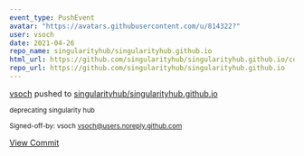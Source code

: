 ```yaml
---
event_type: PushEvent
avatar: "https://avatars.githubusercontent.com/u/814322?"
user: vsoch
date: 2021-04-26
repo_name: singularityhub/singularityhub.github.io
html_url: https://github.com/singularityhub/singularityhub.github.io/commit/f64dc695376971f5468184b1c8c9e8145aadbff3
repo_url: https://github.com/singularityhub/singularityhub.github.io
---
```


<a href='https://github.com/vsoch' target='_blank'>vsoch</a> pushed to <a href='https://github.com/singularityhub/singularityhub.github.io' target='_blank'>singularityhub/singularityhub.github.io</a>

<small>deprecating singularity hub

Signed-off-by: vsoch <vsoch@users.noreply.github.com></small>

<a href='https://github.com/singularityhub/singularityhub.github.io/commit/f64dc695376971f5468184b1c8c9e8145aadbff3' target='_blank'>View Commit</a>